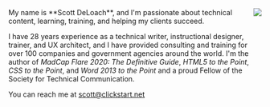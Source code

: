 <img src="https://www.clickstart.net/Resources/Images/about_scott.png" align="right">
My name is **Scott DeLoach**, and I'm  passionate about technical content, learning, training, and helping my clients succeed.    
    
I have 28 years experience as a technical writer, instructional designer, trainer, and UX architect, and I have provided consulting and training for over 100 companies and government agencies around the world. I'm the author of *MadCap Flare 2020: The Definitive Guide*, *HTML5 to the Point*, *CSS to the Point*, and *Word 2013 to the Point* and a proud Fellow of the Society for Technical Communication.  
    
You can reach me at scott@clickstart.net

<!--

- 🔭 I’m currently working on ...
- 🌱 I’m currently learning ...
- 👯 I’m looking to collaborate on ...
- 🤔 I’m looking for help with ...
- 💬 Ask me about ...
- 📫 How to reach me: ...
- 😄 Pronouns: ...
- ⚡ Fun fact: ...
-->
